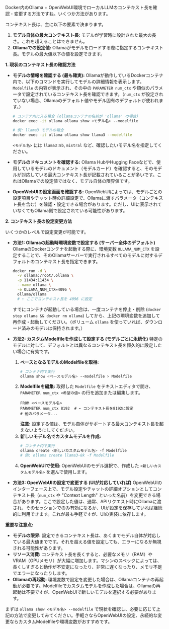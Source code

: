 Docker内のOllama + OpenWebUI環境でローカルLLMのコンテキスト長を確認・変更する方法ですね。いくつか方法があります。

コンテキスト長は、主に以下の要素で決まります。

1.  **モデル自体の最大コンテキスト長:** モデルが学習時に設計された最大の長さ。これを超えることはできません。
2.  **Ollamaでの設定値:** Ollamaがモデルをロードする際に指定するコンテキスト長。モデルの最大値以下の値を設定できます。

**1. 現状のコンテキスト長の確認方法**

* **モデルの情報を確認する (最も確実):**
    Ollamaが動作しているDockerコンテナ内で、以下のコマンドを実行してモデルの詳細情報を表示します。`Modelfile` の内容が表示され、その中の `PARAMETER num_ctx` や類似のパラメータで設定されているコンテキスト長を確認できます。（`num_ctx` が設定されていない場合、Ollamaのデフォルト値やモデル固有のデフォルトが使われます。）

    ```bash
    # コンテナ内に入る場合 (ollamaコンテナの名前が 'ollama' の場合)
    docker exec -it ollama ollama show <モデル名> --modelfile

    # 例: llama3 モデルの場合
    docker exec -it ollama ollama show llama3 --modelfile
    ```
    `<モデル名>` には `llama3:8b`, `mistral` など、確認したいモデル名を指定してください。

* **モデルのドキュメントを確認する:**
    Ollama HubやHugging Faceなどで、使用しているモデルのドキュメント（モデルカード）を確認すると、そのモデルが対応している最大コンテキスト長が記載されていることが多いです。これはOllamaでの設定値ではなく、モデル自体の限界値です。

* **OpenWebUIの設定画面を確認する:**
    OpenWebUIによっては、モデルごとの設定項目やチャット時の詳細設定で、Ollamaに渡すパラメータ（コンテキスト長を含む）を確認・設定できる場合があります。ただし、UIに表示されていなくてもOllama側で設定されている可能性があります。

**2. コンテキスト長の設定変更方法**

いくつかのレベルで設定変更が可能です。

* **方法1: Ollamaの起動時環境変数で設定する (サーバー全体のデフォルト)**
    OllamaのDockerコンテナを起動する際に、環境変数 `OLLAMA_NUM_CTX` を設定することで、そのOllamaサーバーで実行されるすべてのモデルに対するデフォルトのコンテキスト長を指定できます。

    ```bash
    docker run -d \
      -v ollama:/root/.ollama \
      -p 11434:11434 \
      --name ollama \
      -e OLLAMA_NUM_CTX=4096 \
      ollama/ollama
      # ↑ ここでコンテキスト長を 4096 に設定
    ```
    すでにコンテナが起動している場合は、一度コンテナを停止・削除 (`docker stop ollama && docker rm ollama`) してから、上記の環境変数を追加して再作成・起動してください。（ボリューム `ollama` を使っていれば、ダウンロード済みのモデルは保持されます。）

* **方法2: カスタムModelfileを作成して設定する (モデルごとに永続化)**
    特定のモデルに対して、デフォルトとは異なるコンテキスト長を恒久的に設定したい場合に有効です。

    1.  **ベースとなるモデルのModelfileを取得:**
        ```bash
        # コンテナ内で実行
        ollama show <ベースモデル名> --modelfile > Modelfile
        ```
    2.  **Modelfileを編集:**
        取得した `Modelfile` をテキストエディタで開き、`PARAMETER num_ctx <希望の値>` の行を追加または編集します。
        ```modelfile
        FROM <ベースモデル名>
        PARAMETER num_ctx 8192  # ← コンテキスト長を8192に設定
        # 他のパラメータ...
        ```
        **注意:** 設定する値は、モデル自体がサポートする最大コンテキスト長を超えないようにしてください。
    3.  **新しいモデル名でカスタムモデルを作成:**
        ```bash
        # コンテナ内で実行
        ollama create <新しいカスタムモデル名> -f Modelfile
        # 例: ollama create llama3-8k -f Modelfile
        ```
    4.  **OpenWebUIで使用:**
        OpenWebUIのモデル選択で、作成した `<新しいカスタムモデル名>` を選んで使用します。

* **方法3: OpenWebUIの設定で変更する (UIが対応していれば)**
    OpenWebUIのインターフェース上で、モデル設定やチャットの詳細オプションとしてコンテキスト長（`num_ctx` や "Context Length" といった名前）を変更できる場合があります。ここで設定した値は、通常、APIリクエスト時にOllamaに渡され、そのセッションでのみ有効になるか、UIが設定を保存していれば継続的に利用できます。これが最も手軽ですが、UIの実装に依存します。

**重要な注意点:**

* **モデルの限界:** 設定できるコンテキスト長は、あくまでモデル自体が対応している最大値までです。それを超える値を設定しても、エラーになるか無視される可能性があります。
* **リソース消費:** コンテキスト長を長くすると、必要なメモリ（RAM）やVRAM（GPUメモリ）が大幅に増加します。マシンのスペックによっては、長くしすぎると動作が不安定になったり、非常に遅くなったり、メモリ不足でエラーになったりします。
* **Ollamaの再起動:** 環境変数で設定を変更した場合は、Ollamaコンテナの再起動が必要です。Modelfileでカスタムモデルを作成した場合は、Ollamaの再起動は不要ですが、OpenWebUIで新しいモデルを選択する必要があります。

まずは `ollama show <モデル名> --modelfile` で現状を確認し、必要に応じて上記の方法で変更してみてください。手軽さならOpenWebUIの設定、永続的な変更ならカスタムModelfileや環境変数がおすすめです。